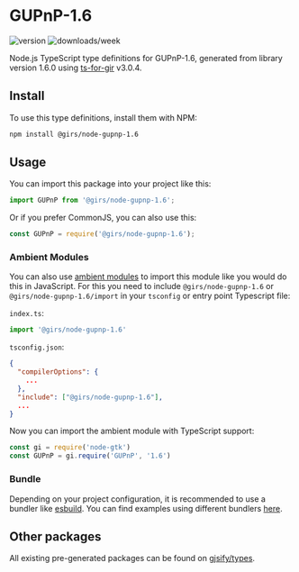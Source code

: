 
# GUPnP-1.6

![version](https://img.shields.io/npm/v/@girs/node-gupnp-1.6)
![downloads/week](https://img.shields.io/npm/dw/@girs/node-gupnp-1.6)


Node.js TypeScript type definitions for GUPnP-1.6, generated from library version 1.6.0 using [ts-for-gir](https://github.com/gjsify/ts-for-gir) v3.0.4.


## Install

To use this type definitions, install them with NPM:
```bash
npm install @girs/node-gupnp-1.6
```

## Usage

You can import this package into your project like this:
```ts
import GUPnP from '@girs/node-gupnp-1.6';
```

Or if you prefer CommonJS, you can also use this:
```ts
const GUPnP = require('@girs/node-gupnp-1.6');
```

### Ambient Modules

You can also use [ambient modules](https://github.com/gjsify/ts-for-gir/tree/main/packages/cli#ambient-modules) to import this module like you would do this in JavaScript.
For this you need to include `@girs/node-gupnp-1.6` or `@girs/node-gupnp-1.6/import` in your `tsconfig` or entry point Typescript file:

`index.ts`:
```ts
import '@girs/node-gupnp-1.6'
```

`tsconfig.json`:
```json
{
  "compilerOptions": {
    ...
  },
  "include": ["@girs/node-gupnp-1.6"],
  ...
}
```

Now you can import the ambient module with TypeScript support: 

```ts
const gi = require('node-gtk')
const GUPnP = gi.require('GUPnP', '1.6')
```


### Bundle

Depending on your project configuration, it is recommended to use a bundler like [esbuild](https://esbuild.github.io/). You can find examples using different bundlers [here](https://github.com/gjsify/ts-for-gir/tree/main/examples).

## Other packages

All existing pre-generated packages can be found on [gjsify/types](https://github.com/gjsify/types).

